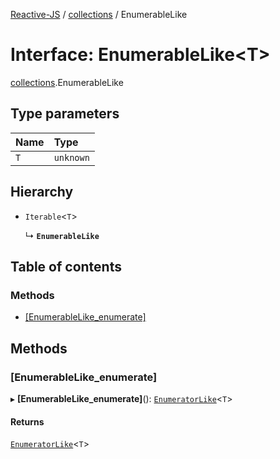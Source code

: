[Reactive-JS](../README.md) / [collections](../modules/collections.md) / EnumerableLike

# Interface: EnumerableLike<T\>

[collections](../modules/collections.md).EnumerableLike

## Type parameters

| Name | Type |
| :------ | :------ |
| `T` | `unknown` |

## Hierarchy

- `Iterable`<`T`\>

  ↳ **`EnumerableLike`**

## Table of contents

### Methods

- [[EnumerableLike\_enumerate]](collections.EnumerableLike.md#[enumerablelike_enumerate])

## Methods

### [EnumerableLike\_enumerate]

▸ **[EnumerableLike_enumerate]**(): [`EnumeratorLike`](collections.EnumeratorLike.md)<`T`\>

#### Returns

[`EnumeratorLike`](collections.EnumeratorLike.md)<`T`\>
